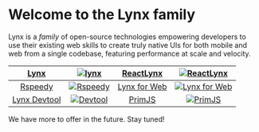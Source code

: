 # Welcome to the Lynx family

Lynx is a _family_ of open-source technologies empowering developers to use their existing web skills to create truly native UIs for both mobile and web from a single codebase, featuring performance at scale and velocity.

| [Lynx][1] | [![lynx][2]][1] | [ReactLynx][3] | [![ReactLynx][4]][3] |
| :-: | :-: | :-: | :-: |
| [Rspeedy][5] | [![Rspeedy][6]][5] | [Lynx for Web][7] | [![Lynx for Web][8]][7] |
| [Lynx Devtool][9] | [![Devtool][10]][9] | [PrimJS][11] | [![PrimJS][12]][11] |

We have more to offer in the future. Stay tuned!

[1]: https://github.com/lynx-family/lynx
[2]: https://github.com/user-attachments/assets/23e35f90-1506-4b1d-8114-6bb2b8b643e7
[3]: https://github.com/lynx-family/lynx-stack/tree/main/packages/react
[4]: https://github.com/user-attachments/assets/ff3b0494-e301-4ea7-bf49-4c952274f0d9
[5]: https://github.com/lynx-family/lynx-stack/tree/main/packages/rspeedy
[6]: https://github.com/user-attachments/assets/fd66cc73-a894-4085-b536-df393084ae21
[7]: https://github.com/lynx-family/lynx-stack/tree/main/packages/web-platform
[8]: https://github.com/user-attachments/assets/8a87c8ad-b3a6-4937-b728-fa4bcbd3bf56
[9]: https://github.com/lynx-family/lynx-devtool
[10]: https://github.com/user-attachments/assets/732c3715-5502-4472-8c89-993ea818e2ab
[11]: https://github.com/lynx-family/primjs
[12]: https://github.com/user-attachments/assets/2f542669-8aad-42ef-9de5-fd3d2f0797ae
